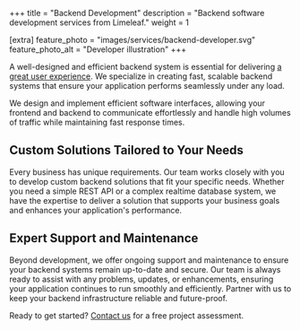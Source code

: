 +++
title = "Backend Development"
description = "Backend software development services from Limeleaf."
weight = 1

[extra]
feature_photo = "images/services/backend-developer.svg"
feature_photo_alt = "Developer illustration"
+++

A well-designed and efficient backend system is essential for delivering [a great user experience](/services/frontend-development/ "Frontend development services"). We specialize in creating fast, scalable backend systems that ensure your application performs seamlessly under any load. 

We design and implement efficient software interfaces, allowing your frontend and backend to communicate effortlessly and handle high volumes of traffic while maintaining fast response times.

## Custom Solutions Tailored to Your Needs

Every business has unique requirements. Our team works closely with you to develop custom backend solutions that fit your specific needs. Whether you need a simple REST API or a complex realtime database system, we have the expertise to deliver a solution that supports your business goals and enhances your application's performance.

## Expert Support and Maintenance

Beyond development, we offer ongoing support and maintenance to ensure your backend systems remain up-to-date and secure. Our team is always ready to assist with any problems, updates, or enhancements, ensuring your application continues to run smoothly and efficiently. Partner with us to keep your backend infrastructure reliable and future-proof.

Ready to get started? [Contact us](https://limeleaf.io/contact/ "Contact us") for a free project assessment.